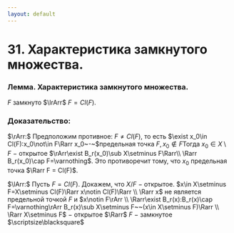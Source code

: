```yaml
---
layout: default
---
```

# 31. Характеристика замкнутого множества.

### Лемма. Характеристика замкнутого множества.
$F$ замкнуто $\lrArr$ $F=Cl(F)$.

### Доказательство: 
$\rArr:$
Предположим противное: $F\neq Cl(F),$
то есть $\exist x_0\in Cl(F):x_0\not\in F\Rarr x_0~-~$предельная точка $F,x_0\notin F$Тогда $x_0\in X\setminus F~-~$открытое $\rArr\exist B_r(x_0)\sub X\setminus F\Rarr\\
\Rarr B_r(x_0)\cap F=\varnothing$.
Это противоречит тому, что $x_0$ предельная точка $\Rarr F = Cl(F)$.

$\lArr:$
Пусть $F= Cl(F)$. Докажем, что $X/F~-~$открытое. 
$x\in X\setminus F=X\setminus Cl(F)\Rarr x\notin Cl(F)\Rarr
\\
\Rarr x$ не является предельной точкой $F$ и $x\notin F\rArr
\\
\Rarr\exist B_r(x):B_r(x)\cap F=\varnothing\rArr B_r(x)\sub X\setminus F~~(x\in X\setminus F)\Rarr
\\
\Rarr X\setminus F$ $-$ открытое $\Rarr$ $F~-~$замкнутое  $\scriptsize\blacksquare$